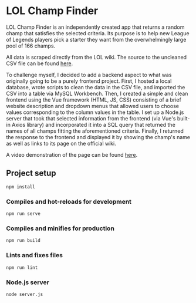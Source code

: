 # LOL Champ Finder

LOL Champ Finder is an independently created app that returns a random champ that satisfies the selected criteria. Its purpose is to help new League of Legends players pick a starter they want from the overwhelmingly large pool of 166 champs.

All data is scraped directly from the LOL wiki. The source to the uncleaned CSV file can be found [here](https://www.kaggle.com/datasets/liamsmitsdorff/league-of-legends-champion-information?resource=download).

To challenge myself, I decided to add a backend aspect to what was originally going to be a purely frontend project. First, I hosted a local database, wrote scripts to clean the data in the CSV file, and imported the CSV into a table via MySQL Workbench. Then, I created a simple and clean frontend using the Vue framework (HTML, JS, CSS) consisting of a brief website description and dropdown menus that allowed users to choose values corresponding to the column values in the table. I set up a Node.js server that took that selected information from the frontend (via Vue's built-in Axios library) and incorporated it into a SQL query that returned the names of all champs fitting the aforementioned criteria. Finally, I returned the response to the frontend and displayed it by showing the champ's name as well as links to its page on the official wiki.

A video demonstration of the page can be found [here](https://youtu.be/qNdl4FsTGjs).

## Project setup
```
npm install
```

### Compiles and hot-reloads for development
```
npm run serve
```

### Compiles and minifies for production
```
npm run build
```

### Lints and fixes files
```
npm run lint
```

### Node.js server
```
node server.js
```
